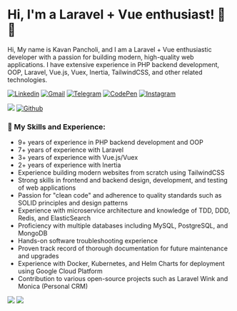 <!-- Greeting -->
# Hi, I'm a Laravel + Vue enthusiast! :wave::smiley:

<!--Introduction -->
Hi, My name is Kavan Pancholi, and I am a Laravel + Vue enthusiastic developer with a passion for building modern, high-quality web applications. I have extensive experience in PHP backend development, OOP, Laravel, Vue.js, Vuex, Inertia, TailwindCSS, and other related technologies.<br>

<!-- Your badges -->
[![Linkedin](https://img.shields.io/badge/-KavanPancholi-blue?style=flat&logo=Linkedin&logoColor=white)](https://www.linkedin.com/in/kavanpancholi)
[![Gmail](https://img.shields.io/badge/-kavanpancholi@gmail.com-c14438?style=flat&logo=Gmail&logoColor=white)](mailto:kavanpancholi@gmail.com)
[![Telegram](https://img.shields.io/badge/-@kavanpancholi-blue?style=flat&logo=Telegram&logoColor=white)](https://t.me/kavanpancholi)
[![CodePen](https://img.shields.io/badge/-kavan-black?style=flat&logo=CodePen&logoColor=white)](https://codepen.io/kavan)
[![Instagram](https://img.shields.io/badge/-kavanpancholi-c13584?style=flat&labelColor=c13584&logo=instagram&logoColor=white)](https://www.instagram.com/kavanpancholi)

<!-- Profile View Count and GitStats -->
![](https://komarev.com/ghpvc/?username=kavanpancholi&style=flat)
[![Github](https://img.shields.io/badge/-kavanpancholi-black?style=flat&labelColor=black&logo=github&logoColor=white)](https://gitstats.me/kavanpancholi)

### 💼  My Skills and Experience:
* 9+ years of experience in PHP backend development and OOP
* 7+ years of experience with Laravel
* 3+ years of experience with Vue.js/Vuex
* 2+ years of experience with Inertia
* Experience building modern websites from scratch using TailwindCSS
* Strong skills in frontend and backend design, development, and testing of web applications
* Passion for "clean code" and adherence to quality standards such as SOLID principles and design patterns
* Experience with microservice architecture and knowledge of TDD, DDD, Redis, and ElasticSearch
* Proficiency with multiple databases including MySQL, PostgreSQL, and MongoDB
* Hands-on software troubleshooting experience
* Proven track record of thorough documentation for future maintenance and upgrades
* Experience with Docker, Kubernetes, and Helm Charts for deployment using Google Cloud Platform
* Contribution to various open-source projects such as Laravel Wink and Monica (Personal CRM)

<picture>
<source 
  srcset="https://github-readme-stats.vercel.app/api?username=kavanpancholi&hide_border=true&show_icons=true&theme=dark"
  media="(prefers-color-scheme: dark)"
/>
<source
  srcset="https://github-readme-stats.vercel.app/api?username=kavanpancholi&hide_border=true&show_icons=true"
  media="(prefers-color-scheme: light), (prefers-color-scheme: no-preference)"
/>
<img src="https://github-readme-stats.vercel.app/api?username=kavanpancholi&hide_border=true&show_icons=true" />
</picture>

<picture>
<source 
  srcset="https://github-readme-stats.vercel.app/api/top-langs/?username=kavanpancholi&layout=compact&hide_border=true&langs_count=8&show_icons=true&theme=dark"
  media="(prefers-color-scheme: dark)"
/>
<source
  srcset="https://github-readme-stats.vercel.app/api/top-langs/?username=kavanpancholi&layout=compact&hide_border=true&langs_count=8&show_icons=true"
  media="(prefers-color-scheme: light), (prefers-color-scheme: no-preference)"
/>
<img src="https://github-readme-stats.vercel.app/api/top-langs/?username=kavanpancholi&layout=compact&hide_border=true&langs_count=8&show_icons=true" />
</picture>
